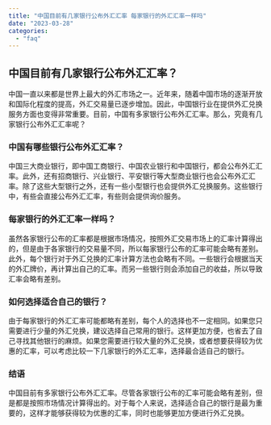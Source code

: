 ```yaml
---
title: "中国目前有几家银行公布外汇汇率 每家银行的外汇汇率一样吗"
date: "2023-03-28"
categories: 
  - "faq"
---
```


## 中国目前有几家银行公布外汇汇率？

中国一直以来都是世界上最大的外汇市场之一。近年来，随着中国市场的逐渐开放和国际化程度的提高，外汇交易量已逐步增加。因此，中国银行业在提供外汇兑换服务方面也变得非常重要。目前，中国有多家银行公布外汇汇率。那么，究竟有几家银行公布外汇汇率呢？

### 中国有哪些银行公布外汇汇率？

中国三大商业银行，即中国工商银行、中国农业银行和中国银行，都会公布外汇汇率。此外，还有招商银行、兴业银行、平安银行等大型商业银行也会公布外汇汇率。除了这些大型银行之外，还有一些小型银行也会提供外汇兑换服务。这些银行中，有些会直接公布外汇汇率，有些则会提供询价服务。

### 每家银行的外汇汇率一样吗？

虽然各家银行公布的汇率都是根据市场情况，按照外汇交易市场上的汇率计算得出的，但是由于各家银行的交易量不同，所以每家银行公布的汇率可能会略有差别。此外，每个银行对于外汇兑换的汇率计算方法也会略有不同。一些银行会根据当天的外汇牌价，再计算出自己的汇率。而另一些银行则会添加自己的收益，所以导致汇率会略有差别。

### 如何选择适合自己的银行？

由于每家银行的外汇汇率可能都略有差别，每个人的选择也不一定相同。如果您只需要进行少量的外汇兑换，建议选择自己常用的银行。这样更加方便，也省去了自己寻找其他银行的麻烦。如果您需要进行较大量的外汇兑换，或者想要获得较为优惠的汇率，可以考虑比较一下几家银行的外汇汇率，选择最合适自己的银行。

### 结语

中国目前有多家银行公布外汇汇率。尽管各家银行公布的汇率可能会略有差别，但是都是按照市场情况计算得出的。对于每个人来说，选择适合自己的银行是最为重要的，这样才能够获得较为优惠的汇率，同时也能够更加方便进行外汇兑换。
